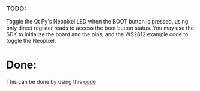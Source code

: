 ### TODO:

Toggle the Qt Py's Neopixel LED when the BOOT button is pressed, using only direct register reads to access the boot button status. You may use the SDK to initialize the board and the pins, and the WS2812 example code to toggle the Neopixel. 
# Done: 
This can be done by using this [code](https://github.com/ese-detkin-lab/ese5190-2022-lab2b-esp/tree/main/code)
